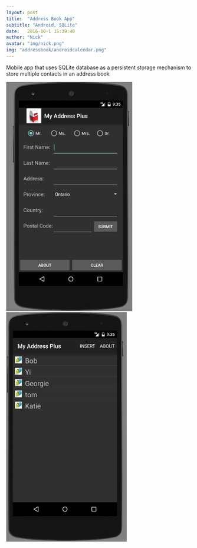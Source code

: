 ```yaml
---
layout: post
title:  "Address Book App"
subtitle: "Android, SQLite"
date:   2016-10-1 15:39:40
author: "Nick"
avatar: "img/nick.png"
img: "addressbook/androidcalendar.png"
---
```



Mobile app that uses SQLite database as a persistent storage mechanism to store multiple contacts in an address book



![Picture 1](img/addressbook/addressbook1.png)
![Picture 2](img/addressbook/addressbook2.png)